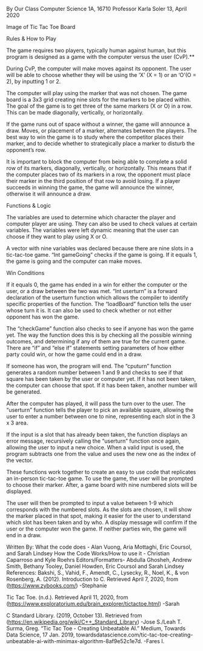 By Our Class
Computer Science 1A, 16710
Professor Karla Soler
13, April 2020

Image of Tic Tac Toe Board

Rules & How to Play

The game requires two players, typically human against human, but this program is designed as a game with the computer versus the user (CvP).**

During CvP, the computer will make moves against its opponent. The user will be able to choose whether they will be using the ’X’ (X = 1) or an ‘O’(O = 2), by inputting 1 or 2.

The computer will play using the marker that was not chosen. The game board is a 3x3 grid creating nine slots for the markers to be placed within. The goal of the game is to get three of the same markers (X or O) in a row. This can be made diagonally, vertically, or horizontally.

If the game runs out of space without a winner, the game will announce a draw. Moves, or placement of a marker, alternates between the players. The best way to win the game is to study where the competitor places their marker, and to decide whether to strategically place a marker to disturb the opponent’s row.

It is important to block the computer from being able to complete a solid row of its markers, diagonally, vertically, or horizontally. This means that if the computer places two of its markers in a row, the opponent must place their marker in the third position of that row to avoid losing. If a player succeeds in winning the game, the game will announce the winner, otherwise it will announce a draw.


Functions & Logic

The variables are used to determine which character the player and computer player are using. They can also be used to check values at certain variables. The variables were left dynamic meaning that the user can choose if they want to play using X or O.

A vector with nine variables was declared because there are nine slots in a tic-tac-toe game. “Int gameGoing” checks if the game is going. If it equals 1, the game is going and the computer can make moves.

Win Conditions

If it equals 0, the game has ended in a win for either the computer or the user, or a draw between the two was met. “Int userturn” is a forward declaration of the userturn function which allows the compiler to identify specific properties of the function. The “loadBoard” function tells the user whose turn it is. It can also be used to check whether or not either opponent has won the game.

The “checkGame” function also checks to see if anyone has won the game yet. The way the function does this is by checking all the possible winning outcomes, and determining if any of them are true for the current game. There are “if” and “else if” statements setting parameters of how either party could win, or how the game could end in a draw.

If someone has won, the program will end. The “cputurn” function generates a random number between 1 and 9 and checks to see if that square has been taken by the user or computer yet. If it has not been taken, the computer can choose that spot. If it has been taken, another number will be generated.

After the computer has played, it will pass the turn over to the user. The “userturn” function tells the player to pick an available square, allowing the user to enter a number between one to nine, representing each slot in the 3 x 3 area.

If the input is a slot that has already been taken, the function displays an error message, recursively calling the “userturn” function once again, allowing the user to input a new choice. When a valid input is used, the program subtracts one from the value and uses the new one as the index of the vector.

These functions work together to create an easy to use code that replicates an in-person tic-tac-toe game. To use the game, the user will be prompted to choose their marker. After, a game board with nine numbered slots will be displayed.

The user will then be prompted to input a value between 1-9 which corresponds with the numbered slots. As the slots are chosen, it will show the marker placed in that spot, making it easier for the user to understand which slot has been taken and by who. A display message will confirm if the user or the computer won the game. If neither parties win, the game will end in a draw.

Written By:
What the code does - Alan Vuong, Aria Mottaghi, Eric Coursol, and Sarah Lindsey
How the Code Works/How to use it - Christian Caparroso and Kyle Roehrs
Editors/Formatters- Abdulla Ghosheh, Andrew Smith, Bethany Tooley, Daniel Howden, Eric Coursol and Sarah Lindsey
References:
Bakshi, S., Vahid, F., Amendt, C., Lysecky, R., Noel, K., & von Rosenberg, A. (2012). Introduction to C. Retrieved April 7, 2020, from (https://www.zybooks.com/) -Stephanie

Tic Tac Toe. (n.d.). Retrieved April 11, 2020, from (https://www.exploratorium.edu/brain_explorer/tictactoe.html) -Sarah

C Standard Library. (2019, October 13). Retrieved from (https://en.wikipedia.org/wiki/C++_Standard_Library) -Jose S./Leah T.
Surma, Greg. “Tic Tac Toe - Creating Unbeatable AI.” Medium, Towards Data Science, 17 Jan. 2019, towardsdatascience.com/tic-tac-toe-creating-unbeatable-ai-with-minimax-algorithm-8af9e52c1e7d. -Fares I.
